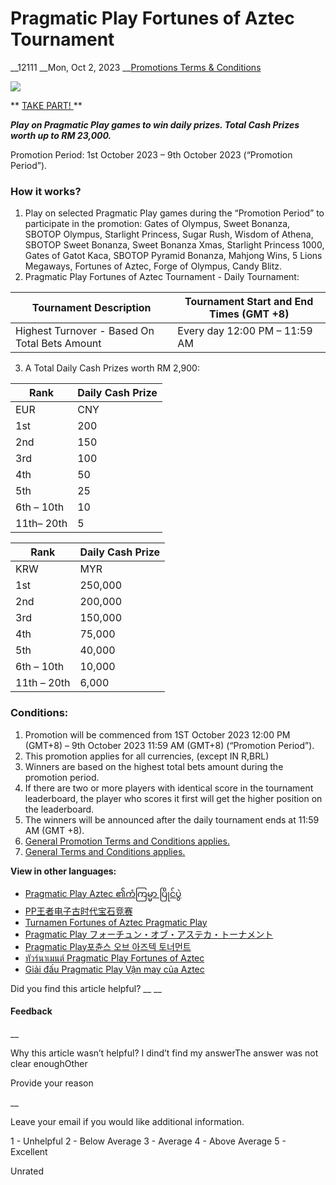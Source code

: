 # Pragmatic Play Fortunes of Aztec Tournament

__12111 __Mon, Oct 2, 2023 __[Promotions Terms & Conditions](https://help.sbotop.com/category/rules-regulations/promotions-terms-conditions/35/ "Categories » Rules & Regulations » Promotions Terms & Conditions ")

![](https://help.sbotop.com/assets/PP-Fortunes-of-Aztec-Tournament-MY.jpg)

** [ TAKE PART!  ](https://account.sbotop.com/register?lg=en) **

_**Play on Pragmatic Play games to win daily prizes. Total Cash Prizes worth up to RM 23,000.**_

Promotion Period: 1st October 2023 – 9th October 2023 (“Promotion Period”).

###  How it works? 

  1. Play on selected Pragmatic Play games during the “Promotion Period” to participate in the promotion: Gates of Olympus, Sweet Bonanza, SBOTOP Olympus, Starlight Princess, Sugar Rush, Wisdom of Athena, SBOTOP Sweet Bonanza, Sweet Bonanza Xmas, Starlight Princess 1000, Gates of Gatot Kaca, SBOTOP Pyramid Bonanza, Mahjong Wins, 5 Lions Megaways, Fortunes of Aztec, Forge of Olympus, Candy Blitz.
  2. Pragmatic Play Fortunes of Aztec Tournament - Daily Tournament:   


Tournament Description | Tournament Start and End Times (GMT +8)  
---|---  
Highest Turnover - Based On Total Bets Amount | Every day 12:00 PM – 11:59 AM   
  
  3. A Total Daily Cash Prizes worth RM 2,900:  


  


Rank | Daily Cash Prize  
---|---  
EUR | CNY | IDR | THB  
1st | 200 | 1,500 | 3,000,000 | 7,000  
2nd | 150 | 1,000 | 2,300,000 | 5,000  
3rd | 100 | 700 | 1,500,000 | 3,500  
4th | 50 | 350 | 800,000 | 1,500  
5th | 25 | 200 | 400,000 | 900  
6th – 10th | 10 | 70 | 150,000 | 350  
11th– 20th | 5 | 40 | 75,000 | 200  
  
  


Rank | Daily Cash Prize  
---|---  
KRW | MYR | VND | MMK | JPY  
1st | 250,000 | 1,000 | 5,000,000 | 400,000 | 25,000  
2nd | 200,000 | 700 | 3,500,000 | 300,000 | 20,000  
3rd | 150,000 | 450 | 2,500,000 | 200,000 | 15,000  
4th | 75,000 | 200 | 1,000,000 | 100,000 | 7,500  
5th | 40,000 | 100 | 500,000 | 50,000 | 4,000  
6th – 10th | 10,000 | 50 | 200,000 | 20,000 | 1,000  
11th – 20th | 6,000 | 20 | 10,000 | 10,000 | 600  
  



###  Conditions: 

  1. Promotion will be commenced from 1ST October 2023 12:00 PM (GMT+8) – 9th October 2023 11:59 AM (GMT+8) (“Promotion Period”).
  2. This promotion applies for all currencies, (except IN R,BRL)
  3. Winners are based on the highest total bets amount during the promotion period.
  4. If there are two or more players with identical score in the tournament leaderboard, the player who scores it first will get the higher position on the leaderboard.
  5. The winners will be announced after the daily tournament ends at 11:59 AM (GMT +8).
  6. [General Promotion Terms and Conditions applies.](https://help.sbotop.com/article/general-promotion-terms-conditions-265.html)
  7. [General Terms and Conditions applies.](https://help.sbotop.com/article/general-promotion-terms-conditions-265.html)



**View in other languages:**

  * [Pragmatic Play Aztec ၏ကံကြမ္မာ ပြိုင်ပွဲ](https://help.sbotop.com/article/12112.html)
  * [PP王者电子古时代宝石竞赛](https://help.sbotop.com/article/12113.html)
  * [Turnamen Fortunes of Aztec Pragmatic Play](https://help.sbotop.com/article/12114.html)
  * [Pragmatic Play フォーチュン・オブ・アステカ・トーナメント](https://help.sbotop.com/article/12115.html)
  * [Pragmatic Play포츈스 오브 아즈텍 토너먼트](https://help.sbotop.com/article/12116.html)
  * [ทัวร์นาเมนต์ Pragmatic Play Fortunes of Aztec](https://help.sbotop.com/article/12118.html)
  * [Giải đấu Pragmatic Play Vận may của Aztec](https://help.sbotop.com/article/12119.html)



Did you find this article helpful?  __ __

#### Feedback

__

Why this article wasn’t helpful? I dind’t find my answerThe answer was not clear enoughOther

Provide your reason

__

Leave your email if you would like additional information.

1 - Unhelpful 2 - Below Average 3 - Average 4 - Above Average 5 - Excellent

Unrated
